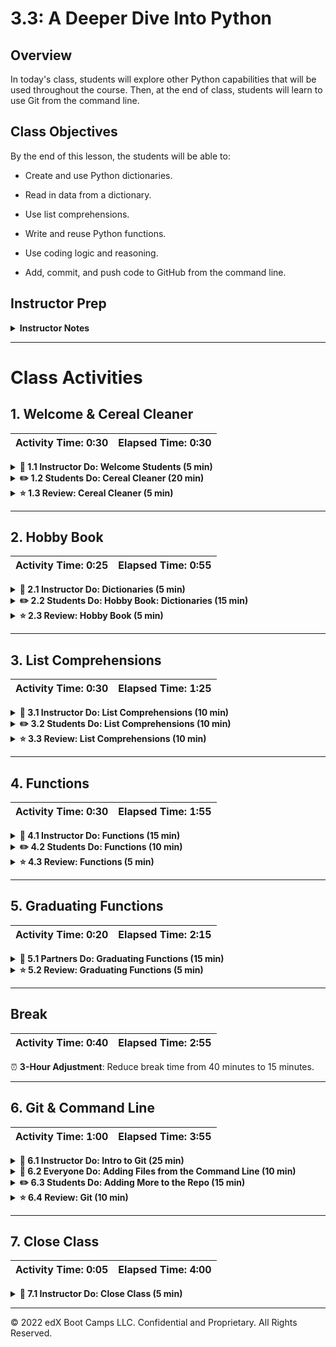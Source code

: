 # 3.3: A Deeper Dive Into Python

## Overview

In today's class, students will explore other Python capabilities that will be used throughout the course. Then, at the end of class, students will learn to use Git from the command line.

## Class Objectives

By the end of this lesson, the students will be able to:

* Create and use Python dictionaries.

* Read in data from a dictionary.

* Use list comprehensions.

* Write and reuse Python functions.

* Use coding logic and reasoning.

* Add, commit, and push code to GitHub from the command line.

## Instructor Prep

<details>
  <summary><strong>Instructor Notes</strong></summary>

* You may find that this lesson falls on a weekday due to a holiday shifting the course schedule. If so, we have provided notes within the lesson plan that will allow you to **easily adjust the length of the lesson to fit into a weekday class**.

  * Keep track of any **3-Hour Adjustment** notes at the top of the activities in this lesson plan. If this class is being taught on a weekday, please use the directions found in the note. Keep in mind that breaks will be reduced from 40 minutes to the typical 15 minutes for a weekday class, as well.

  * Reducing activity time could prevent students from finishing, so please remind them to use office hours to clear up any questions that they may have.

* The first part of today's class will continue with Python, starting with a warm-up exercise and then moving onto dictionaries, list comprehensions, and functions.

* Some students may still be struggling with the pace of class or the Python concepts we’re covering. Ensure that TAs are circulating and aiding students who need support. If class is ahead of schedule, students may have extra time for additional problems or reviews of class material.

* The final part of today’s class will cover Github and Git from the command line. Make sure that students are comfortable creating repos and adding, committing, and pushing files to GitHub. From this point in the course, students will interact with GitHub via the command line; they will continue to submit homework to the Bootcamp Spot.

* Please reference our [Student FAQ](../../../05-Instructor-Resources/README.md#unit-03-python) for answers to questions frequently asked by students of this program. If you have any recommendations for additional questions, feel free to log an issue with your desired additions.

* Have your TAs refer to the [Time Tracker](TimeTracker.xlsx) to stay on track.

* If you have issues with any of today's activities, you may report them [here](http://tiny.cc/BootCampFeedback).

* Lastly, as a reminder, these slideshows are **for instructor use only**. When distributing slides to students, please first export the slides to a PDF file. You may then distribute the PDF file through Slack.

</details>

- - -

# Class Activities

## 1. Welcome & Cereal Cleaner

| Activity Time:       0:30 |  Elapsed Time:      0:30  |
|---------------------------|---------------------------|

<details>
  <summary><strong>📣 1.1 Instructor Do: Welcome Students (5 min)</strong></summary>

* Open the [slideshow](https://docs.google.com/presentation/d/1YOpt-Om0fwLTOkCmhfkTG4q6kq_DjO4tzHKNYzd_dnw/edit?usp=sharing), and use the first few slides to help welcome students.

* Welcome students to class, and let them know that today's class will explore more Python capabilities. The class will then finish with more Git and Github&mdash;in particular, how to use the command line to add and commit files.

</details>

<details>
  <summary><strong>✏️ 1.2 Students Do: Cereal Cleaner (20 min)</strong></summary>

* ⏰ **3-Hour Adjustment**: Skip this **Students Do** activity, and continue on to the **Review** activity.

* Continue through the slideshow, using the next slides as an accompaniment to this activity. **NOTE:** If a 3-hour adjustment is **observed**, please skip the appropriate slides, and continue on to the Review activity.

* To start today's class, students will be creating an application that reads in cereal data from a CSV and then prints only those cereals that contain 5 or more grams of fiber.

* Open [01-CerealCleaner](Activities/01-Stu_CerealCleaner/Solved/cereal_bonus_solved.py) within the terminal, and run and discuss the code to give students an idea of the application’s end results, which are captured in the following image:

  ![Cereal Cleaner Output](Images/01-CerealCleaner_Output.png)

* Then, send out the following files and instructions:

* **Files**

  * [cereal.csv](Activities/01-Stu_CerealCleaner/Resources/cereal.csv)

  * [cereal_bonus.csv](Activities/01-Stu_CerealCleaner/Resources/cereal_bonus.csv)

* **Instructions**

* Open the file, `cereal.csv` and start by skipping the header row. See hints below for this.

* Read through the remaining rows and find the cereals that contain five grams of fiber or more, printing the data from those rows to the terminal.



* **Hints**

  * Every value within the CSV is stored as a string, and certain values have a decimal. This means that they will have to be cast to be used.

  * `csv.reader` begins reading the CSV file from the first row. `next(csv_reader, None)` will skip the header row.

  * Refer to this Stack Overflow post on [how to skip the header](https://stackoverflow.com/a/14257599) for more information.

  * Integers are whole numbers and, as such, cannot contain decimals. Decimal numbers will have to be cast as a `float`.

* **Bonus**

  * Try the activity again, but this time use `cereal_bonus.csv`, which does not include a header.

* Data Source: Crawford, C. (2017, October 24). 80 cereals. [https://www.kaggle.com/crawford/80-cereals](https://www.kaggle.com/crawford/80-cereals), originally sourced from [http://lib.stat.cmu.edu/datasets/1993.expo/](http://lib.stat.cmu.edu/datasets/1993.expo/)

</details>

<details>
  <summary><strong>⭐ 1.3 Review: Cereal Cleaner (5 min)</strong></summary>

* ⏰ **3-Hour Adjustment**: This review activity is now an **Everyone Do**.

  * Spend only 15 minutes on this activity.

  * Use this review section as guidance for talking points as you live-code along with the students.

  * Take your time, and answer all student questions along the way.

* Open and share the file [cereal_solved.py](Activities/01-Stu_CerealCleaner/Solved/cereal_solved.py), and go through the code with the class, answering any questions students may have.

* Cover the following key points when discussing this activity:

  * First, we import the dependencies before doing anything else in the code. This will help keep the code clean and make it easier to read and understand in the future.

  * Point out how the variable `cereal_csv` is named in a self-explanatory way; this will help ensure that future developers, including those who originally wrote this application, know precisely what this variable references.

  * The same is true of `csv_reader`, which is used to hold the data that is read in from the CSV file.

  * As captured in the following image, the `next()` function is placed before the `for` loop to skip over the first row of data&mdash;the header.

    ![Cereal Cleaner Output](Images/01-CerealCleaner_Code.png)

  * To check through all of the rows in the CSV file and find the cereals that contain 5 or more grams of fiber, a `for` loop containing an `if` statement is used.

  * Looking through the CSV file, we would find that the `fiber` data is stored within the eighth column; therefore, the `if` statement must check values stored at index 7.

* Check with the class to see what methods they used to come up with their solutions, or any alternate methods they can think of, before moving on to the next activity.

</details>

- - -

## 2. Hobby Book

| Activity Time:       0:25 |  Elapsed Time:      0:55  |
|---------------------------|---------------------------|

<details>
  <summary><strong>📣 2.1 Instructor Do: Dictionaries (5 min)</strong></summary>

* Continue the slideshow to facilitate discussion of the next topic.

* Note that another commonly used data type in Python is the dictionary, or `dict`.

* Explain that a dictionary is an object that stores a collection of data.

  * Like lists and tuples, dictionaries can contain multiple values and data types.

  * However, unlike lists and tuples, dictionaries store data in key-value pairs. The key in a dictionary is a string that can be referenced to collect an associated value.

  * To use the example of a physical dictionary, the words in the dictionary would be considered the keys, and the definitions of those words would be the values.

* Open and share [dictionaries.py](Activities/02-Ins_Dicts/Solved/dictionaries.py), and explain the code contained within. Make sure to cover the following points:

  * To initialize or create an empty dictionary, we use the syntax `actors = {}`.

    ``` python
    # Create a dictionary to hold the actor's names.
    actors = {}
    ```

  * You can also create a dictionary with the built-in Python `dict()` function, or `actors = dict()`.

    ``` python
    # Create a dictionary using the built-in function.
    actors = dict()
    ```

  * Values can be added to dictionaries at declaration by creating a key that is stored in a string, following it with a colon, and then placing the desired value after the colon.

  * To reference a value within a dictionary, we simply call the dictionary and follow it up with a pair of brackets containing the key for the desired value, as in the following image:

    ![basic dictionary](Images/02-Dictionary_OneValue.png)

  * As in the following image, values can also be added to dictionaries by placing the key within single or double quotation marks inside brackets, and then assigning the key a value; then, values can be changed or overwritten by assigning the key a new value.

    ![add value dictionary](Images/02-Dictionary_AddValue.png)

  * Dictionaries can hold multiple pieces of information by following up each key-value pairing with a comma and then another key-value pair.

    * Keys are immutable objects, like integers, floating-point decimals, or strings. Keys cannot be lists or any other type of mutable object.

    * Values in a dictionary, as captured in the following image, can be objects of any type: integers, floating-point decimals, strings, Booleans, `datetime` values, and lists.

      ![add value dictionary](Images/02-Dictionary_Lists.png)

  * Items in a list in a dictionary can be accessed by calling the key and then using indexing to access the item, as in the following image. Assure students that they only need a basic understanding of this for now; when they get into APIs, they will get a lot more practice!

    ![access list items dictionary](Images/02-Dictionary_ListIndexing.png)

  * Dictionaries can also contain other dictionaries. To access the values inside nested dictionaries, simply add another key to the reference, as in the following image:

    ![Advanced Dictionaries](Images/02-Dictionary_MultiValue.png)

</details>

<details>
  <summary><strong>✏️ 2.2 Students Do: Hobby Book:  Dictionaries (15 min)</strong></summary>

* ⏰ **3-Hour Adjustment**: Reduce activity time from 15 minutes to 10 minutes.

* Continue through the slideshow, using the next slides as an accompaniment to this activity.

* Let students know that they will be creating and accessing dictionaries that are based on their own hobbies.

* Open up [03-HobbyBook](Activities/03-Stu_HobbyBook-Dictionaries/Solved/HobbyBook_Solved.py) within the terminal, and run and discuss the code to give students an idea of the application’s end results, as captured in the following image:

  ![Hobby-Book Solved](Images/03-HobbyBook_Output.png)

* Then, send out the following instructions:

* **Instructions:**

  * Create a dictionary to store the following information:

    * Your name
    * Your age
    * A list of a few of your hobbies
    * A dictionary that includes a few days and the time you typically wake up on those days

  * Print out your name, how many hobbies you have, and a time you wake up during the week.

</details>

<details>
  <summary><strong>⭐ 2.3 Review: Hobby Book (5 min)</strong></summary>

* Open and share [03-HobbyBook](Activities/03-Stu_HobbyBook-Dictionaries/Solved/HobbyBook_Solved.py), then go through the code, making sure to explain the following points:

  * A variable called `my_info` stores the primary dictionary, as noted by the curly braces.

  * The keys are "name", "occupation", "age", "hobbies", and "wake-up"; their corresponding values are stored after the colons, with each new key-value pair separated by a comma.

  * To find the number of values stored within the "hobbies" key, the `len()` function is used, as captured in the following image:

    ![Hobby-Book Solved](Images/03-HobbyBook_Code.png)

</details>

- - -

## 3. List Comprehensions

| Activity Time:       0:30 |  Elapsed Time:      1:25  |
|---------------------------|---------------------------|

<details>
  <summary><strong>📣 3.1 Instructor Do: List Comprehensions (10 min)</strong></summary>

* Continue the slideshow to facilitate discussion of the next topic.

* Explain that we will be covering a powerful feature of Python called **list comprehensions**.

* Remind students that we’ve used `for` loops to iterate through a list and perform an action for each element.

  * For example, we might individually print out each of a user's favorite foods.

* Open [comprehensions.py](Activities/04-Evr_List_Comprehensions/Solved/comprehensions.py), and begin live-coding. Guide students through the different aspects of the code as you go.

* Break down the example with the `fish` variable.

  ```python
  fish = "halibut"

  # Loop through each letter in the string
  # and push to an array
  letters = []
  for letter in fish:
      letters.append(letter)

  print(letters)

  # List comprehensions provide concise syntax for creating lists
  letters = [letter for letter in fish]

  print(letters)

  # We can manipulate each element as we go
  capital_letters = []
  for letter in fish:
      capital_letters.append(letter.upper())

  print(capital_letters)

  # List Comprehension for the above
  capital_letters = [letter.upper() for letter in fish]

  print(capital_letters)
  ```

  * Explain that we can use list comprehension to treat `fish` like an array and turn it into a list of its constituent letters

  * Note that we can then use this list to create a new list of capitalized letters by using a comprehension and calling `upper` on each letter.

* Finally, guide the students through the temperature example.

  ```python
  # We can also add conditional logic (if statements) to a list comprehension
  july_temperatures = [87, 85, 92, 79, 106]
  hot_days = []
  for temperature in july_temperatures:
      if temperature > 90:
          hot_days.append(temperature)
  print(hot_days)

  # List Comprehension with conditional
  hot_days = [temperature for temperature in july_temperatures if temperature > 90]

  print(hot_days)
  ```

  * Explain that in addition to changing data, we can also filter it.

  * Note that adding conditional logic, like `if` statements, to a list comprehension allows us to select a certain value or range of values.

  * Emphasize that this example is just intended to provide exposure to the flexibility and power of list comprehensions.

* Take a moment to answer any remaining questions before sending out the example files.

</details>

<details>
  <summary><strong>✏️ 3.2 Students Do: List Comprehensions (10 min)</strong></summary>

* Continue through the slideshow, using the next slides as an accompaniment to this activity.

* In this activity, students will use list comprehensions to compose a wedding invitation, which they will send to every name on a mailing list.

* Send out the starter file [comprehensions.py](Activities/05-Stu_List_Comprehensions/Unsolved/comprehensions.py) and following instructions:

* **Instructions**:

  * Open the file called `comprehensions.py`.

  * Create a list that prompts the user for the names of five people that they know.

  * Run the provided program. Note that nothing forces you to write the name properly in title case&mdash;for example, as "Jane" instead of "jAnE". You will use list comprehensions to fix this.

    * First, use list comprehensions to create a new list that contains the lowercase versions of the names your user provided.

    * Then, use list comprehensions to create a new list that contains the title-case versions of each of the names in your lowercase list.

  * **Hint**

    * Check out the documentation for the [title](https://docs.python.org/3/library/stdtypes.html#str.title) method.

</details>

<details>
  <summary><strong>⭐ 3.3 Review: List Comprehensions (10 min)</strong></summary>

* Open and send the solution [comprehensions.py](Activities/05-Stu_List_Comprehensions/Solved/comprehensions.py).

* Explain that the first code block simply declares a list in which to store names and then collects five names from the user.

* Ask a student to explain how to generate a list of lowercase names.

  * Explain that we can use a list comprehension that calls `lower` on each name in the list.

* Ask a student to explain how to generate a list of title-case names.

  * Explain that we can use a list comprehension that calls `title` on each name in the list.

* Ask a student to explain how to build the greeting for each cleaned string.

  * Explain that we can insert each name in `title case` into a format string.

  * Note that if we wanted to build a more complicated string, we would have to use a function, which we'll cover later in today's lesson.

* Finally, explain that we simply use a `for` loop to print every invitation in the `invitations` list.

  * Note that we use a `for` loop instead of a list comprehension because we are _not_ using `title case` to create a new list&mdash;rather, we are simply performing an action for each item in `title case`.

* Take a moment to answer any remaining questions before sending out the solution and moving on.

</details>

- - -

## 4. Functions

| Activity Time:       0:30 |  Elapsed Time:      1:55  |
|---------------------------|---------------------------|

<details>
  <summary><strong>📣 4.1 Instructor Do: Functions (15 min)</strong></summary>

* Continue the slideshow to facilitate discussion of the next topic.

* **File**:

  * [functions.py](Activities/06-Evr_Functions/Solved/functions.py)

* Remind students of the [DRY](https://en.wikipedia.org/wiki/Don%27t_repeat_yourself) concept to students and that we can use functions and modules to avoid repeating code.

  * Ask a student or the class if there are any disadvantages to writing code that does the same thing in three different places.

  * Explain that if we write the same code in different places and expect it to behave the same everywhere, we will also have to update it in several places whenever we make a change.

  * Point out that this can quickly become unwieldy: In large codebases, copying code in multiple places would often require us to waste time making the _same_ change in several places. It would _also_ add the overhead of tracking duplicated code.

  * Note that efficiency is the motivation for the **d**on't **r**epeat **y**ourself mantra.

* Live-code and guide students through the different function examples in `functions.py`.

* Explain the basic anatomy of a function:

  ```python
  def name(parameters):
    # code goes here
    return
  ```

  * In the next example, note that we use the keyword `def` to define a function, that `show` is the name of the function, and that the parentheses that follow also indicate that `show` is a function. Make sure to also note the colon at the end of the line.

  * Run the function in the console as a demonstration.

  ```python
  # Simple Function with no parameters
  def show():
    print(f"Hi!")

  # you use parentheses to run the code in a function
  show()
  ```

* Remind students that functions allow us to give a name to a set of instructions that we want to be able to repeat.

* Point out that we use block indentation for the function body.

* Explain that we can pass data to a function through parameters and arguments.

* Guide students through this code:

  ```python
   def show(message):
     print(message)
  ```

  * Explain that `message` is the data that we give the function, and the function will _do_ something with that data.

  * Explain that we **defined** the function but did not **run** it, in much the same way that having the blueprint of a house is not the same thing as living inside one.

  * Explain that we actually **run** the function with the following code:
    ```python
    show("Hello, World!")
    ```
  * Note that “calling” a function is a synonym for running it. So, when we say we call a function, it simply means that we are running, or executing, it.

* Ask a student to articulate the relationship between `message` (in the function declaration) and "Hello, World!" (in the function call).

  * Explain that a **parameter** is the name of a variable in a function, while an **argument** is the value that you pass to the parameter.

* Explain that parameters let us run that set of instructions on _different_ inputs, which allows us to get different outputs.

* Tell the students that creating a function is like creating a recipe: the arguments are like the ingredients of a recipe, and the body of the function is like the instructions of a recipe. Use the analogy of a “recipe” for quesadillas for the following example. Discuss and demonstrate the `make_quesadilla()` function in the code. Parts of the recipe are _always_ the same (they are the "function body"), but we can choose to make the recipe with either chicken _or_ beef (our "arguments").

  * Warn the students that arguments are positional, and position matters! `make_quesadilla("sour cream", "beef")` will return `"Here is a sour cream quesadilla with beef"`.

* Explain that we can make parameters optional if we specify a default parameter. Go over the following code to make this point:

  ```python
  def make_quesadilla(protein, topping="sour cream"):
    quesadilla = f"Here is a {protein} quesadilla with {topping}"
    print(quesadilla)
  ```

  * Note that `topping="sour cream"` makes "sour cream" our default `topping`. That is, if no topping is specified as an argument when the function is called, the function will supply "sour cream" as the `topping`. Demonstrate what happens when we call the `make_quesadilla` function without a `topping` as an argument:

    * `make_quesadilla("chicken")`

  * Then, demonstrate what happens when the function is called with a specific `topping` argument:

    * `make_quesadilla("beef", "guacamole")`

* Explain that we can return data with the return statement:

  ```python
  def square(number):
    return number * number
  ```

  * Ask a student to explain the features of this function.

  * Point out that we often calculate values inside of functions.

  * Note that to get that value back when the function is done, we use the `return` keyword. In this case, it returns the `squared value`.

* Explain that we can save the returned value. Run, or have a student explain, the following line of code:

  ```python
  squared = square(2)
  print(squared)
  ```

* Explain that we can also print the return value of a function.

  ```python
  print(square(2))
  print(square(3))
  ```

</details>

<details>
  <summary><strong>✏️ 4.2 Students Do: Functions (10 min)</strong></summary>

* Continue through the slideshow, using the next slides as an accompaniment to this activity.

* Send out the following file and instructions:

* **File**:

  * [Unsolved/main.py](Activities/07-Stu_Functions/Unsolved/main.py)

* **Instructions**:

  * Write a function called `average` that accepts a list of numbers as a single argument.

    * The function `average` should return the arithmetic [mean](https://en.wikipedia.org/wiki/Arithmetic_mean) (average) for a list of numbers.

  * Test your function by calling it with different values and printing the results.

</details>

<details>
  <summary><strong>⭐ 4.3 Review: Functions (5 min)</strong></summary>

* Open and share [Solved/main.py](Activities/07-Stu_Functions/Solved/main.py), then guide students through the solution.

* Explain that we define a function called `average` that accepts a single parameter called **numbers**.

* Point out that we can define variables inside of the function body if they are only going to be used inside of the function. For example, `length = len(numbers)` is defined inside the `average` function, and would not be referenced outside of the function. If it was, an error would occur stating "name 'length' is not defined".

* Note that we could have created another variable called `average` and returned that variable, but we can actually just return the results from `sum / length`.

  * Explain that `sum / length` is evaluated first, and then that value is returned.

* Explain that we want to test our code by calling the function with test data and printing the results.

</details>

- - -

## 5. Graduating Functions

| Activity Time:       0:20 |  Elapsed Time:      2:15  |
|---------------------------|---------------------------|

<details>
  <summary><strong>👥 5.1 Partners Do: Graduating Functions (15 min)</strong></summary>

* ⏰ **3-Hour Adjustment**: Skip this **Partners Do** activity, and continue on to the Review activity.

* Continue through the slideshow, using the next slides as an accompaniment to this activity. **NOTE:** If a 3-hour adjustment is **observed**, please skip the appropriate slides, and continue on to the Review activity.

* For this activity, students will create a function that searches a list of students and graduates by state to determine state graduation rates for public, private nonprofit, and private for-profit institutions.

* Open [08-Par_GraduatingFunctions/graduation_functions.py](Activities/08-Par_GraduatingFunctions/Solved/graduation_functions.py) and run the application to give students an idea how their application should function, as captured in the following image:

![Graduating Functions](Images/13-GraduatingFunctions_Run.png)

* Send out the following files and instructions.

* **Files:**

  * [08-Par_GraduatingFunctions/graduation_functions.py](Activities/08-Par_GraduatingFunctions/Unsolved/graduation_functions.py)

  * [graduation_data.csv](Activities/08-Par_GraduatingFunctions/Resources/graduation_data.csv)

* **Instructions:**

  * Analyze the code and CSV file provided to determine what needs to be added to the application.

  * Using the starter code provided, create a function called `print_percentages` that takes in a parameter called `state_data` and does the following actions:

    * The function uses the data stored within `state_data` to calculate the estimated graduation rates for each category of Title IV 4-year institutions (public, nonprofit private, and for-profit private).

    * The function prints out the graduation rates for each school type for the state to the terminal.

  Note: Some states do not have nonprofit or for-profit private schools, so data must be checked for zeros.

* **Bonus:**

  * Within the same `print_percentages()` function, calculate the overall graduation rate. Then, create a conditional that checks a state's overall graduation rate and prints "Graduation success" if the number was higher than 50 or "State needs improvement" if the number was lower than 50.

* Data Source: U.S. Department of Education, National Center for Education Statistics, IPEDS, Winter 2012-13, Graduation Rates component (final data). [https://nces.ed.gov/datalab/table/library/detail/12572](https://nces.ed.gov/datalab/table/library/detail/12572)
</details>

<details>
  <summary><strong>⭐ 5.2 Review: Graduating Functions (5 min)</strong></summary>

* ⏰ **3-Hour Adjustment**: This review activity is now an **Everyone Do**.

  * Spend only 10 minutes on this activity.

  * Use the Review section as guidance for talking points as you live-code along with the students.

  * Take your time, and answer all student questions along the way.

* Open and send out the file [08-Par_GraduatingFunctions/graduation_functions.py](Activities/08-Par_GraduatingFunctions/Solved/graduation_functions.py) from the previous activity, and go over the code line by line with the class, answering any questions that they may have.

* Cover the following key points for this activity:

  * First, checking the CSV data helps us figure out how to calculate the total number of students who enrolled and the total number who graduated. It would also help students identify what each index in a row referred to.

  * Even though `row` is the variable being passed into the function, `state_data` is still used within the function itself. The data within `row` is essentially moved into `state_data` for use within the function.

  ```python
  def print_percentages(state_data):
    # For readability, it can help to assign your values to variables with descriptive names
    # CSV headers: State or jurisdiction, Adjusted cohort (Public), Completers (Public),
    # Adjusted cohort (Nonprofit Private), Completers (Nonprofit Private),
    # Adjusted cohort (For-profit Private), Completers (For-profit Private)
    state = str(state_data[0])
    public_students = int(state_data[1])
    public_graduates = int(state_data[2])
    nonprofit_students = int(state_data[3])
    nonprofit_graduates = int(state_data[4])
    forprofit_students = int(state_data[5])
    forprofit_graduates = int(state_data[6])

    # Total students can be found by adding students of each category together
    total_students = public_students + nonprofit_students + forprofit_students
    # Total graduates can be found by adding graduates of each category together
    total_graduates = public_graduates + nonprofit_graduates + forprofit_graduates

    # Public grad rate can be found by dividing the total public graduates by the total public
    # students and multiplying by 100
    public_grad_rate = (public_graduates / public_students) * 100
  ```

  * Some states do not have nonprofit or for-profit private schools. Therefore, we must check if those corresponding values are 0 to avoid producing a divide-by-zero error.

  ```python
    # Nonprofit grad rate can be found by dividing the total nonprofit graduates by the total nonprofit
    # students and multiplying by 100
    if nonprofit_students == 0:
        nonprofit_grad_rate = 0
    else:
        nonprofit_grad_rate = (nonprofit_graduates / nonprofit_students) * 100

    # Forprofit grad rate can be found by dividing the total forprofit graduates by the total forprofit
    # students and multiplying by 100
    if forprofit_students == 0:
        forprofit_grad_rate = 0
    else:
        forprofit_grad_rate = (forprofit_graduates / forprofit_students) * 100

    # Calculate the overall graduation rate
    overall_grad_rate = (total_graduates / total_students) * 100

    # If the overall graduation rate is over 50, message is "Graduation success".
    # Otherwise it is "State needs improvement".
    if overall_grad_rate > 50:
        message = "Graduation success"
    else:
        message = "State needs improvement"

    # Print out the state's name and their graduation rates
    print(f"Stats for {state}")
    print(f"Public School Graduation Rate: {str(public_grad_rate)}")
    print(f"Private Non-Profit School Graduation Rate: {str(nonprofit_grad_rate)}")
    print(f"Private For-Profit School Graduation Rate: {str(forprofit_grad_rate)}")
    print(f"Overall Graduation Rate: {str(overall_grad_rate)}")
    print(f"{message}")
  ```

    * Explain that `header = next(reader)` will read the header row from the CSV file.


</details>

- - -

## Break

| Activity Time:       0:40 |  Elapsed Time:      2:55  |
|---------------------------|---------------------------|

⏰ **3-Hour Adjustment**: Reduce break time from 40 minutes to 15 minutes.

- - -

## 6. Git & Command Line

| Activity Time:       1:00 |  Elapsed Time:      3:55  |
|---------------------------|---------------------------|

<details>
  <summary><strong>📣 6.1 Instructor Do: Intro to Git (25 min)</strong></summary>

* Explain to the students that so far, we have used GitHub as a sort of “drop box” to store our files. Although this is one way to use GitHub, it has much deeper capabilities. Today, we will delve into Git and how to use it through the terminal to interact with GitHub.

* **Note**: If teaching with VS Code, consider using the [Git History](https://marketplace.visualstudio.com/items?itemName=donjayamanne.githistory) extension to demonstrate this section's concepts.

* Continue the slideshow to facilitate discussion of the next topic.

  * Explain that Git is essentially a way for us to keep track of our work over time. Whenever we get another piece of a project working, we can save the change with Git.

  * Note that this "save" is called a **commit**. It represents a checkpoint for our project where we save and describe our work, as in the following image:

![A commit is a lot like a changelog note](https://cdn-images-1.medium.com/max/1600/1*zj-d8TopjgBml2QVM-672w.jpeg)

* Emphasize that if we break something while working on our code, this system allows us to restore working code from earlier.

* Note that since Git remembers these checkpoints, we can work on several different concerns all at once.

* Provide the following example:

  * Suppose we need to analyze Uber ride data for a project.

  * Explain that we might decide to analyze the average age of riders. Git essentially allows us to write this code and save it with the name `age analysis`.

* Emphasize that this code is _different_ from the code we started with and that it lives separately from it.

  * Explain that in this scenario, we have a version of the code called `main`, which is the main version of our code; we also have a version called `age analysis`, which contains updates.

* Note that each version of the code lives on a different **branch**.

  * Explain that a **branch** is essentially a history of changes.

  * Note that in this case, we say that the `age analysis` branch **diverged** from the `main` branch.

  * Take a moment to demonstrate the difference between the files on the `age_analysis` and `main` branches.

* Explain that saving the age analysis code in a different branch gives our teammates a chance to review it for errors and offer suggestions.

* After the proposed change has been reviewed, we can update the `main` branch to include the changes in `age analysis` by doing a **merge**.

* Explain that **merging** two branches combines them into one branch.

* Explain that this is how we can work on new features or bug fixes without making changes to working code.

  * Note that this also makes working with teammates easier, as people can avoid stepping on each others' toes by working on different branches.

* Finally, review Git's **snapshot model**. Slack out the link to _Pro Git_ (a book of GitHub documentation) where this is discussed: [“Getting Started - What is Git?”](https://git-scm.com/book/en/v2/Getting-Started-What-is-Git%3F).

  * A commit in GitHub is like a snapshot of what your project or file looks like at a particular moment in time.

  * If a file doesn’t contain any changes, the file is not stored again; instead, Git provides a link to the identical file that it previously stored.

  * According to the documentation, “Git thinks about its data more like a stream of snapshots.”

 * Highlight the images (available at the previous link) that capture the Git snapshot model, which differentiate between changed and unchanged files.

</details>

<details>
  <summary><strong>🎉 6.2 Everyone Do: Adding Files from the Command Line (10 min)</strong></summary>

* Continue through the slideshow, using the next slides as an accompaniment to this activity.

* Tell students that so far, they have only added files using the GitHub website, which works well enough when just dealing with one or two files. What happens when we need to quickly add multiple files?

  * The command line comes to the rescue!

* Have students follow along with creating a repo and adding files with Terminal/Git Bash.

  * First, create a new repo.

  * From the repo page, click the green box in the top-right labeled "Clone or download", select "Use SSH", and copy the link to the clipboard, as captured in the following GIF:

  ![clone repo](Images/GitClone.gif)

  * Open Terminal (or Git Bash for Windows users), and navigate to the home folder using `cd ~`.

  * Type `git clone <repository link>` in the terminal to clone the repo to the current directory. Once this code has run, everyone should find a folder with the same name as the repo, as captured in the following image:

    ![terminal clone](Images/GitClone_command.png)

  * Open the folder in VS Code, and create two python script files, named `script01.py` and `script02.py`.

  * Then, open Terminal/Git Bash, and navigate to the repo folder. Run the following lines, explaining each line as you go.

  ```bash
  # Displays that status of files in the folder
  git status

  # Adds all the files into a staging area
  git add .

  # Check that the files were added correctly
  git status

  # Commits all the files to your repo and adds a message
  git commit -m <add commit message here>

  # Pushes the changes up to GitHub
  git push origin main
  ```

  * Finally, navigate to the repo on [Github.com](https://github.com/) to confirm that the changes have been pushed up.

* Make sure every student was able to successfully clone a repo, add files to the repo, commit the changes, and then push the changes to GitHub, all from the command line.

* Using slide 45, discuss the "main" branch and how it was previously referred to as the "master" branch.

</details>

<details>
  <summary><strong>✏️ 6.3 Students Do: Adding More to the Repo (15 min)</strong></summary>

* ⏰ **3-Hour Adjustment**: Skip this **Students Do** activity, and continue on to the Review activity.

* Continue through the slideshow, using the next slides as an accompaniment to this activity. **NOTE:** If a 3-hour adjustment is **observed**, please skip the appropriate slides, and continue on to the Review activity.

* Send out the following instructions:

* **Instructions**

Using the repo that we just created, make or add the following changes:

* Add new lines of code to one of the Python files.
* Create a new folder.
* Add a file to the newly created folder.
* Add, commit, and push the changes.
* Delete the new folder.
* Add, commit, and push the changes again.

</details>

<details>
  <summary><strong>⭐ 6.4 Review: Git (10 min)</strong></summary>

* ⏰ **3-Hour Adjustment**: This review activity is now an **Everyone Do**.

  * Spend only 15 minutes on this activity.

  * Use the Review section as guidance for talking points as you live-code along with the students.

  * Take your time, and answer all student questions along the way.

* Ask the class for any questions, and take a few minutes to review any commands that weren't clear. Offer to help students throughout the day and during office hours.

* Explain to students that this will be the new, primary way of submitting homework to GitHub (no more manual uploads!).

* Reassure them that it's okay if it takes them time to get comfortable with Git. By the end of the course, they will be Git pros!

* Encourage students to continue adding and committing today’s activities into a repo for additional practice.

</details>

- - -

## 7. Close Class

| Activity Time:       0:05 |  Elapsed Time:      4:00  |
|---------------------------|---------------------------|

<details>
  <summary><strong>📣 7.1 Instructor Do: Close Class (5 min)</strong></summary>

* Continue the slideshow to help close out the class.

* Before finishing up for the night, encourage students to review any activities they struggled with, and use office hours if they have additional questions.

</details>

- - -

© 2022 edX Boot Camps LLC. Confidential and Proprietary. All Rights Reserved.
